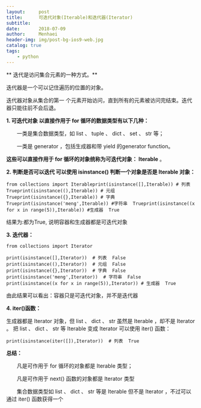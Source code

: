 ```yaml
---
layout:     post
title:      可迭代对象(Iterable)和迭代器(Iterator)
subtitle:   
date:       2018-07-09
author:     Menhaei
header-img: img/post-bg-ios9-web.jpg
catalog: true
tags:
    - python
---
```

** 迭代是访问集合元素的一种方式。**

迭代器是一个可以记住遍历的位置的对象。

迭代器对象从集合的第一 个元素开始访问，直到所有的元素被访问完结束。迭代器只能往前不会后退。

**1. 可迭代对象 以直接作用于 for 循环的数据类型有以下几种：**

　　一类是集合数据类型，如 list 、 tuple 、 dict 、 set 、 str 等；

　　一类是 generator ，包括生成器和带 yield 的generator function。

**这些可以直接作用于 for 循环的对象统称为可迭代对象： Iterable** 。

**2. 判断是否可以迭代 可以使用 isinstance() 判断一个对象是否是 Iterable 对象：**

```
from collections import Iterableprint(isinstance([],Iterable)) # 列表  Trueprint(isinstance((),Iterable)) # 元组 Trueprint(isinstance({},Iterable)) # 字典  Trueprint(isinstance('meng',Iterable)) #字符串  Trueprint(isinstance((x for x in range(5)),Iterable)) #生成器  True
```

结果为:都为True, 说明容器和生成器都是可迭代对象

**3. 迭代器：**

```
from collections import Iterator

print(isinstance([],Iterator))  # 列表  False
print(isinstance((),Iterator))  # 元组  False
print(isinstance({},Iterator))  # 字典  False
print(isinstance('meng',Iterator))  # 字符串  False
print(isinstance((x for x in range(5)),Iterator)) # 生成器  True
```

由此结果可以看出：容器只是可迭代对象，并不是迭代器

**4. iter()函数：**

生成器都是 Iterator 对象，但 list 、 dict 、 str 虽然是 Iterable ，却不是 Iterator 。 把 list 、 dict 、 str 等 Iterable 变成 Iterator 可以使用 iter() 函数：

```
print(isinstance(iter([]),Iterator))  # 列表  True
```

**总结：**

　　凡是可作用于 for 循环的对象都是 Iterable 类型；

　　凡是可作用于 next() 函数的对象都是 Iterator 类型

　　集合数据类型如 list 、 dict 、 str 等是 Iterable 但不是 Iterator ，不过可以通过 iter() 函数获得一个
